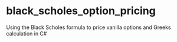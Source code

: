 # black_scholes_option_pricing
Using the Black Scholes formula to price vanilla options and Greeks calculation in C#
